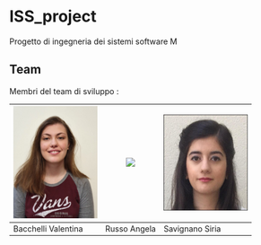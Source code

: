 # ISS_project
Progetto di ingegneria dei sistemi software M

## Team
Membri del team di sviluppo :

| <img src="./commons/resources/Profileimg/vale.jpg" width="150"/> | <img src="./commons/resources/Profileimg/angela.jpeg" width="150"/> | <img src="./commons/resources/Profileimg/Siria.jpeg" width="150"/> |
|-----------------------|-----------------------|-----------------------|
| Bacchelli Valentina       | Russo Angela        | Savignano Siria       |
